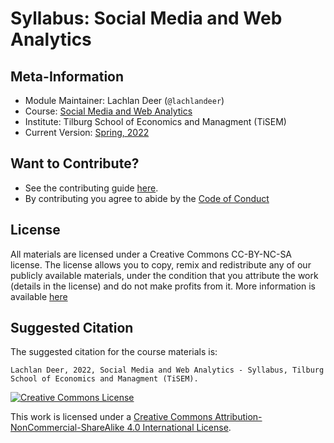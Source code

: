 # Syllabus: Social Media and Web Analytics

## Meta-Information

*   Module Maintainer: Lachlan Deer (`@lachlandeer`)
*   Course: [Social Media and Web Analytics](https://uvt.osiris-student.nl/\#/onderwijscatalogus/extern/cursus?collegejaar=huidig\&taal=en\&cursuscode=300459-M-6)
*   Institute: Tilburg School of Economics and Managment (TiSEM)
*   Current Version: [Spring, 2022](https://tisem-digital-marketing.github.io/2022-smwa/)

## Want to Contribute?

* See the contributing guide [here](CONTRIBUTING.md).
* By contributing you agree to abide by the [Code of Conduct](CONDUCT.md)

## License

All materials are licensed under a Creative Commons CC-BY-NC-SA license. The license allows you to copy, remix and redistribute any of our publicly available materials, under the condition that you attribute the work (details in the license) and do not make profits from it. More information is available [here](LICENSE.md)


## Suggested Citation

The suggested citation for the course materials is:

```
Lachlan Deer, 2022, Social Media and Web Analytics - Syllabus, Tilburg School of Economics and Managment (TiSEM).
```

<a rel="license" href="http://creativecommons.org/licenses/by-nc-sa/4.0/"><img alt="Creative Commons License" style="border-width:0" src="https://i.creativecommons.org/l/by-nc-sa/4.0/88x31.png" /></a><br />

This work is licensed under a <a rel="license" href="http://creativecommons.org/licenses/by-nc-sa/4.0/">Creative Commons Attribution-NonCommercial-ShareAlike 4.0 International License</a>.
